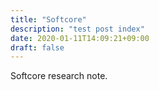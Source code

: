 ```yaml
---
title: "Softcore"
description: "test post index"
date: 2020-01-11T14:09:21+09:00
draft: false
---
```


Softcore research note.
